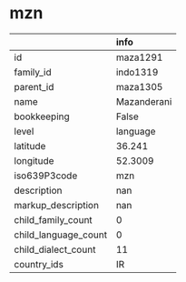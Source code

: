 # mzn
|                      | info        |
|:---------------------|:------------|
| id                   | maza1291    |
| family_id            | indo1319    |
| parent_id            | maza1305    |
| name                 | Mazanderani |
| bookkeeping          | False       |
| level                | language    |
| latitude             | 36.241      |
| longitude            | 52.3009     |
| iso639P3code         | mzn         |
| description          | nan         |
| markup_description   | nan         |
| child_family_count   | 0           |
| child_language_count | 0           |
| child_dialect_count  | 11          |
| country_ids          | IR          |
